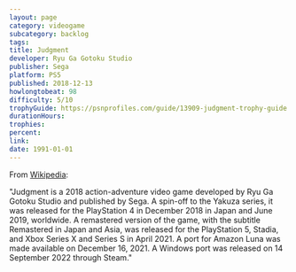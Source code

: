 ```yaml
---
layout: page
category: videogame
subcategory: backlog
tags:
title: Judgment
developer: Ryu Ga Gotoku Studio
publisher: Sega
platform: PS5
published: 2018-12-13
howlongtobeat: 98
difficulty: 5/10
trophyGuide: https://psnprofiles.com/guide/13909-judgment-trophy-guide
durationHours:
trophies:
percent:
link:
date: 1991-01-01
---
```


From [Wikipedia](https://en.wikipedia.org/wiki/Judgment_(video_game)):

"Judgment is a 2018 action-adventure video game developed by Ryu Ga Gotoku Studio and published by Sega. A spin-off to the Yakuza series, it was released for the PlayStation 4 in December 2018 in Japan and June 2019, worldwide. A remastered version of the game, with the subtitle Remastered in Japan and Asia, was released for the PlayStation 5, Stadia, and Xbox Series X and Series S in April 2021. A port for Amazon Luna was made available on December 16, 2021. A Windows port was released on 14 September 2022 through Steam."
